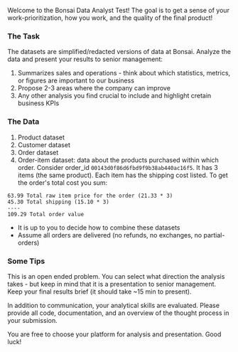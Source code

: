 Welcome to the Bonsai Data Analyst Test! The goal is to get a sense of your work-prioritization, how you work, and the quality of the final product!

### The Task

The datasets are simplified/redacted versions of data at Bonsai. Analyze the data and present your results to senior management:
1. Summarizes sales and operations - think about which statistics, metrics, or figures are important to our business
2. Propose 2-3 areas where the company can improve
3. Any other analysis you find crucial to include and highlight cretain business KPIs

### The Data

1. Product dataset
2. Customer dataset
3. Order dataset
4. Order-item dataset: data about the products purchased within which order. Consider order_id `00143d0f86d6fbd9f9b38ab440ac16f5`.
It has 3 items (the same product). Each item has the shipping cost listed. To get the order's total cost you sum:

```
63.99 Total raw item price for the order (21.33 * 3)
45.30 Total shipping (15.10 * 3)
----
109.29 Total order value
```

- It is up to you to decide how to combine these datasets
- Assume all orders are delivered (no refunds, no exchanges, no partial-orders)

### Some Tips

This is an open ended problem. You can select what direction the analysis takes - but keep in mind that it is a presentation to senior management. Keep your final results brief (it should take ~15 min to present).

In addition to communication, your analytical skills are evaluated. Please provide all code, documentation, and an overview of the thought process in your submission.

You are free to choose your platform for analysis and presentation. Good luck!
